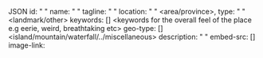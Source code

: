 JSON
id: " "
name: " " <name of place>
tagline: " " <some tagline>
location: " " <area/province>, <country>
type: " " <landmark/other>
keywords: [] <keywords for the overall feel of the place 
            e.g eerie, weird, breathtaking etc>
geo-type: [] <island/mountain/waterfall/../miscellaneous>
description: " " <a small paragraph for context>
embed-src: [] <link>
image-link: <link>